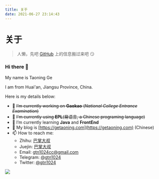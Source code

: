 ```yaml
---
title: 关于
date: 2021-06-27 23:14:43
---
```


# 关于

> 人懒，先吧 [GitHub](https://github.com/gtn1024) 上的信息搬过来吧 😏

### Hi there 👋

My name is Taoning Ge

I am from Huai'an, Jiangsu Province, China.

Here is my details below:

- 🔭 ~~I’m currently working on **Gaokao** (_National College Entrance Examination_)~~
- 🍙 ~~I'm currently using **EPL**(易语言, a Chinese programing language)~~
- 🌱 I’m currently learning **Java** and **FrontEnd**
- 🔗 My blog is [https://getaoning.com](https://getaoning.com) (Chinese)
- 📫 How to reach me:
  - Zhihu: [巴掌大叔](https://www.zhihu.com/people/gtn1024)
  - Juejin: [巴掌大叔](https://juejin.cn/user/747323640003469)
  - Email: [gtn1024cc@gmail.com](mailto:gtn1024cc@gmail.com)
  - Telegram: [@gtn1024](https://t.me/gtn1024)
  - Twitter: [@gtn1024](https://twitter.com/gtn1024)

![](https://github-readme-stats.vercel.app/api?username=gtn1024&show_icons=true)
